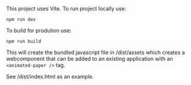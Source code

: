 This project uses Vite. To run project locally use:

```
npm run dev
```

To build for prodution use:

```
npm run build
```

This will create the bundled javascript file in /dist/assets which creates a webcomponent that can be added to an existing application with an `<animated-paper />` tag.

See /dist/index.html as an example.
